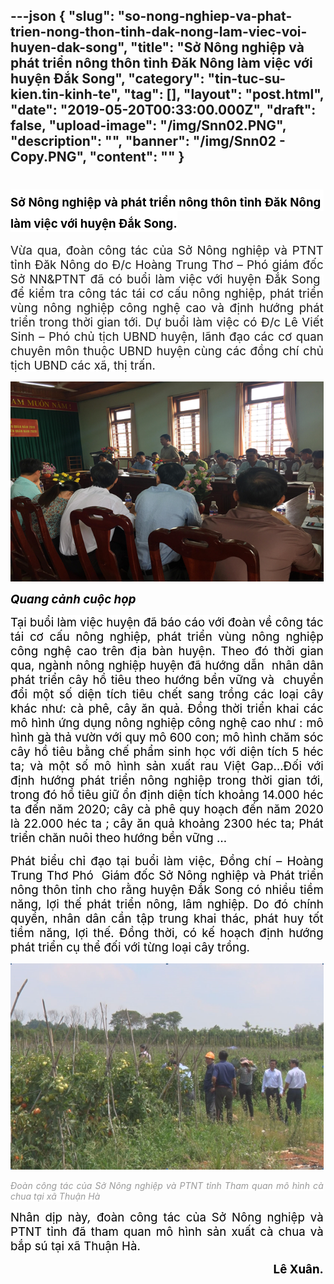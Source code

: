 ---json
{
    "slug": "so-nong-nghiep-va-phat-trien-nong-thon-tinh-dak-nong-lam-viec-voi-huyen-dak-song",
    "title": "Sở Nông nghiệp và phát triển nông thôn tỉnh Đăk Nông  làm việc với huyện Đắk Song",
    "category": "tin-tuc-su-kien.tin-kinh-te",
    "tag": [],
    "layout": "post.html",
    "date": "2019-05-20T00:33:00.000Z",
    "draft": false,
    "upload-image": "/img/Snn02.PNG",
    "description": "",
    "banner": "/img/Snn02 - Copy.PNG",
    "__content__": ""
}
---
<h1 style="margin-right:2.45pt; text-align:justify"><span style="background-color:white"><span style="font-size:14.0pt"><span style="color:black">Sở N&ocirc;ng nghiệp v&agrave; ph&aacute;t triển n&ocirc;ng th&ocirc;n tỉnh Đăk N&ocirc;ng&nbsp; l&agrave;m việc với huyện Đắk Song.</span></span></span></h1>

<p style="margin-left:0cm; margin-right:2.45pt; text-align:justify"><span style="background-color:white"><span style="font-size:14.0pt">Vừa qua, đo&agrave;n c&ocirc;ng t&aacute;c của Sở N&ocirc;ng nghiệp v&agrave; PTNT tỉnh Đăk N&ocirc;ng do Đ/c Ho&agrave;ng Trung Thơ &ndash; Ph&oacute; gi&aacute;m đốc Sở NN&amp;PTNT đ&atilde; c&oacute; buổi l&agrave;m việc với huyện Đắk Song&nbsp; để kiểm tra c&ocirc;ng t&aacute;c t&aacute;i cơ cấu n&ocirc;ng nghiệp, ph&aacute;t triển v&ugrave;ng n&ocirc;ng nghiệp c&ocirc;ng nghệ cao v&agrave; định hướng ph&aacute;t triển trong thời gian tới. Dự buổi l&agrave;m việc c&oacute; Đ/c L&ecirc; Viết Sinh &ndash; Ph&oacute; chủ tịch UBND huyện, l&atilde;nh đạo c&aacute;c cơ quan chuy&ecirc;n m&ocirc;n thuộc UBND huyện c&ugrave;ng c&aacute;c đồng ch&iacute; chủ tịch UBND c&aacute;c x&atilde;, thị trấn.</span></span></p>

<p style="margin-left:0cm; margin-right:2.45pt; text-align:justify"><img alt="" src="/img/Snn01.PNG" /></p>

<p style="margin-left:0cm; margin-right:2.45pt; text-align:justify"><span style="background-color:white"><strong><em><span style="font-size:14.0pt"><span style="color:black">Quang cảnh cuộc họp</span></span></em></strong></span></p>

<p style="margin-right:2.45pt; text-align:justify"><span style="font-size:14.0pt"><span style="background-color:white"><span style="color:black">Tại buổi l&agrave;m việc huyện đ&atilde; b&aacute;o c&aacute;o với đo&agrave;n về c&ocirc;ng t&aacute;c t&aacute;i cơ cấu n&ocirc;ng nghiệp, ph&aacute;t triển v&ugrave;ng n&ocirc;ng nghiệp c&ocirc;ng nghệ cao tr&ecirc;n địa b&agrave;n huyện. Theo đ&oacute; thời gian qua, ng&agrave;nh n&ocirc;ng nghiệp huyện đ&atilde; hướng dẫn&nbsp; nh&acirc;n d&acirc;n ph&aacute;t triển c&acirc;y hồ ti&ecirc;u theo hướng bền vững v&agrave;&nbsp; chuyển đổi một số diện t&iacute;ch ti&ecirc;u chết sang trồng c&aacute;c loại c&acirc;y kh&aacute;c như: c&agrave; ph&ecirc;, c&acirc;y ăn quả. Đồng thời triển khai c&aacute;c m&ocirc; h&igrave;nh ứng dụng n&ocirc;ng nghiệp c&ocirc;ng nghệ cao như : m&ocirc; h&igrave;nh g&agrave; thả vườn với quy m&ocirc; 600 con; m&ocirc; h&igrave;nh chăm s&oacute;c c&acirc;y hồ ti&ecirc;u bằng chế phẩm sinh học với diện t&iacute;ch 5 h&eacute;c ta; v&agrave; một số m&ocirc; h&igrave;nh sản xuất rau Việt Gap&hellip;Đối với định hướng ph&aacute;t triển n&ocirc;ng nghiệp trong thời gian tới, trong đ&oacute; hồ ti&ecirc;u giữ ổn định diện t&iacute;ch khoảng 14.000 h&eacute;c ta đến năm 2020; c&acirc;y c&agrave; ph&ecirc; quy hoạch đến năm 2020 l&agrave; 22.000 h&eacute;c ta ; c&acirc;y ăn quả khoảng 2300 h&eacute;c ta; Ph&aacute;t triển chăn nu&ocirc;i theo hướng bền vững &hellip;</span></span></span></p>

<p style="margin-right:2.45pt; text-align:justify"><span style="font-size:14.0pt"><span style="background-color:white"><span style="color:black">Ph&aacute;t biểu chỉ đạo tại buổi l&agrave;m việc, Đồng ch&iacute; &ndash; Ho&agrave;ng Trung Thơ Ph&oacute;&nbsp; Gi&aacute;m đốc Sở N&ocirc;ng nghiệp v&agrave; Ph&aacute;t triển n&ocirc;ng th&ocirc;n tỉnh cho rằng huyện Đắk Song c&oacute; nhiều tiềm năng, lợi thế ph&aacute;t triển n&ocirc;ng, l&acirc;m nghiệp. Do đ&oacute; ch&iacute;nh quyền, nh&acirc;n d&acirc;n cần tập trung khai th&aacute;c, ph&aacute;t huy tốt tiềm năng, lợi thế. Đồng thời, c&oacute; kế hoạch định hướng ph&aacute;t triển cụ thể đối với từng loại c&acirc;y trồng.</span></span></span></p>

<p style="margin-right:2.45pt; text-align:justify"><img alt="" src="/img/Snn02.PNG" /></p>

<p style="margin-right:2.45pt; text-align:justify"><span style="color:#999999"><em><span style="background-color:white">Đo&agrave;n&nbsp;</span>c&ocirc;ng t&aacute;c của Sở N&ocirc;ng nghiệp v&agrave; PTNT tỉnh <span style="background-color:white">Tham quan m&ocirc; h&igrave;nh c&agrave; chua tại x&atilde; Thuận H&agrave;</span></em></span></p>

<p style="margin-right:2.45pt; text-align:justify"><span style="font-size:14.0pt"><span style="background-color:white"><span style="color:black">Nh&acirc;n dịp n&agrave;y<em>, </em></span></span><span style="color:black">đo&agrave;n c&ocirc;ng t&aacute;c của Sở N&ocirc;ng nghiệp v&agrave; PTNT tỉnh đ&atilde; tham quan m&ocirc; h&igrave;nh sản xuất c&agrave; chua v&agrave; bắp s&uacute; tại x&atilde; Thuận H&agrave;.</span></span></p>

<p style="margin-right:2.45pt; text-align:right"><strong><span style="font-size:14.0pt"><span style="color:black">&nbsp; &nbsp; &nbsp; &nbsp; &nbsp; &nbsp; &nbsp; &nbsp; &nbsp; &nbsp; &nbsp; &nbsp; &nbsp; &nbsp; &nbsp; &nbsp; &nbsp; &nbsp; &nbsp; &nbsp; &nbsp; &nbsp; &nbsp; &nbsp; &nbsp; &nbsp; &nbsp; &nbsp; &nbsp; &nbsp; &nbsp; &nbsp; &nbsp; &nbsp; &nbsp; &nbsp; &nbsp; L&ecirc; Xu&acirc;n.</span></span></strong></p>

<p style="margin-right:2.45pt; text-align:justify">&nbsp;</p>
